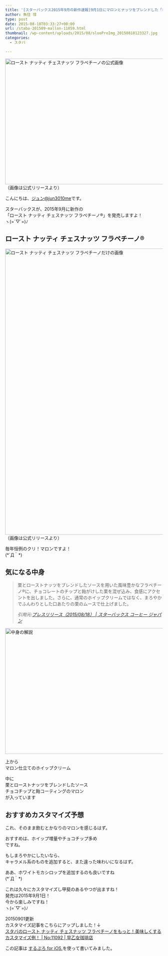 ```yaml
---
title: '[スターバックス2015年9月の新作速報]9月1日にマロンとナッツをブレンドした「ロースト ナッティ チェスナッツ フラペチーノ®」を発売開始！'
author: 魚住 惇
type: post
date: 2015-08-18T03:33:27+00:00
url: /staba-201509-mallon-11059.html
thumbnail: /wp-content/uploads/2015/08/slooProImg_20150818123327.jpg
categories:
  - スタバ

---
```

<img decoding="async" loading="lazy" alt="ロースト ナッティ チェスナッツ フラペチーノの公式画像" src="/wp-content/uploads/2015/08/slooProImg_20150818123321.jpg" width="600" height="401" class="slooProImg" />  
（画像は公式リリースより）

<!--more-->

こんにちは、[ジュン@jun3010me][1]です。

スターバックスが、2015年9月に新作の  
「ロースト ナッティ チェスナッツ フラペチーノ®」を発売しますよ！  
ヽ(=´▽\`=)ﾉ

## ロースト ナッティ チェスナッツ フラペチーノ®

<img decoding="async" loading="lazy" alt="ロースト ナッティ チェスナッツ フラペチーノだけの画像" src="/wp-content/uploads/2015/08/slooProImg_20150818123303.jpg" width="600" height="912" class="slooProImg" />  
（画像は公式リリースより）

毎年恒例のクリ！マロンですよ！  
(\*´Д｀\*)

## 気になる中身

> 栗とローストナッツをブレンドしたソースを用いた風味豊かなフラペチーノ®に、チョコレートのチップと飴がけした栗を混ぜ込み、食感にアクセントを出しました。さらに、通常のホイップクリームではなく、まろやかでふんわりとした口あたりの栗のムースで仕上げました。
> 
> <cite>引用元:<a href="http://www.starbucks.co.jp/press_release/pr2015-1374.php" target="_blank">プレスリリース（2015/08/18） | スターバックス コーヒー ジャパン</a></cite>

<img decoding="async" loading="lazy" alt="中身の解説" src="/wp-content/uploads/2015/08/slooProImg_20150818123300.jpg" width="600" height="401" class="slooProImg" /> 

上から  
マロン仕立てのホイップクリーム

中に  
栗とローストナッツをブレンドしたソース  
チョコチップと飴コーティングのマロン  
が入っています

## おすすめカスタマイズ予想

これ、そのまま飲むとかなりのマロンを感じるはず。

おすすめは、<span class="futoaka">ホイップ増量やチョコチップ多め</span>  
ですね。

もしまろやかにしたいなら、  
キャラメル系のものを追加すると、また違った味わいになるはず。

ああ、ホワイトモカシロップを追加するのも良いですね  
(\*´Д｀\*)

これは久々にカスタマイズし甲斐のあるやつが出ますね！  
発売は2015年9月1日！  
今から楽しみですね！  
ヽ(=´▽\`=)ﾉ

<span class="b">20150901更新</span>  
カスタマイズ記事をこちらにアップしました！↓  
<a href="http://jun3010.me/staba-201509-chestnut-customize-11092.html" target="_blank">スタバのロースト ナッティ チェスナッツ フラペチーノをもっと！美味しくするカスタマイズ例！ | No:11092 | 早乙女珈琲店</a>

この記事は <a href="https://itunes.apple.com/jp/app/surupuro-for-ios-buroguedita/id436676299?mt=8&#038;uo=4&#038;at=11l7gE" target="_blank">するぷろ for iOS.</a>を使って書いてみました。

 [1]: https://twitter.com/jun3010me